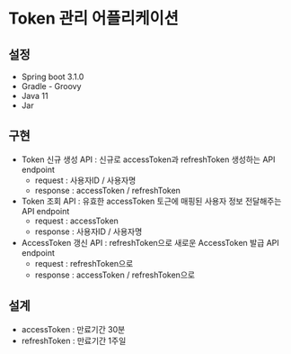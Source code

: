 # Token 관리 어플리케이션

## 설정
- Spring boot 3.1.0
- Gradle - Groovy
- Java 11
- Jar


## 구현
- Token 신규 생성 API : 신규로 accessToken과 refreshToken 생성하는 API endpoint
    - request : 사용자ID / 사용자명
    - response : accessToken / refreshToken
- Token 조회 API : 유효한 accessToken 토근에 매핑된 사용자 정보 전달해주는 API endpoint
    - request : accessToken
    - response : 사용자ID / 사용자명
- AccessToken 갱신 API : refreshToken으로 새로운 AccessToken 발급 API endpoint
    - request : refreshToken으로
    - response : accessToken / refreshToken으로

## 설계
- accessToken : 만료기간 30분
- refreshToken : 만료기간 1주일